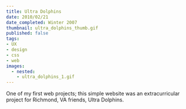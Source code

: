 ```yaml
---
title: Ultra Dolphins
date: 2010/02/21
date_completed: Winter 2007
thumbnail: ultra_dolphins_thumb.gif
published: false
tags:
- UX
- design
- css
- web
images:
  - nested:
    - ultra_dolphins_1.gif
---
```


One of my first web projects; this simple website was an extracurricular project for Richmond, VA friends, Ultra Dolphins.
